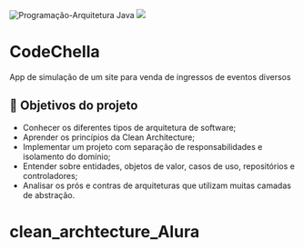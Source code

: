 ![Programação-Arquitetura Java](https://github.com/jacqueline-oliveira/3698-java-clean-architecture/assets/66698429/0191ea20-432f-4583-a391-f01558004fb9)
![](https://img.shields.io/github/license/alura-cursos/android-com-kotlin-personalizando-ui)

# CodeChella

App de simulação de um site para venda de ingressos de eventos diversos

## 🔨 Objetivos do projeto

- Conhecer os diferentes tipos de arquitetura de software;
- Aprender os princípios da Clean Architecture;
- Implementar um projeto com separação de responsabilidades e isolamento do domínio;
- Entender sobre entidades, objetos de valor, casos de uso, repositórios e controladores;
- Analisar os prós e contras de arquiteturas que utilizam muitas camadas de abstração.


# clean_archtecture_Alura
